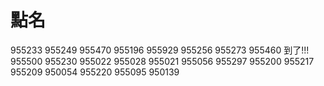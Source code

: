 # 點名

955233
955249
955470
955196
955929
955256
955273
955460 到了!!!
955500
955230
955022
955028
955021
955056
955297
955200
955217
955209
950054
955220
955095
950139

